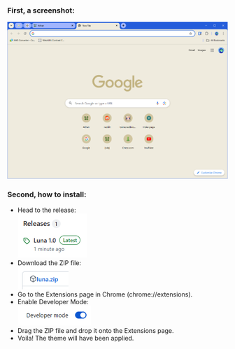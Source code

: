 ### First, a screenshot:

![A screenshot of Google Chrome with the Luna theme](./screenshot.png)

### Second, how to install:

- Head to the release:<br>![](./releases.png)
- Download the ZIP file:<br>![](./zip.png)
- Go to the Extensions page in Chrome (chrome://extensions).
- Enable Developer Mode:<br>![](./developer_mode.png)
- Drag the ZIP file and drop it onto the Extensions page.
- Voila! The theme will have been applied.